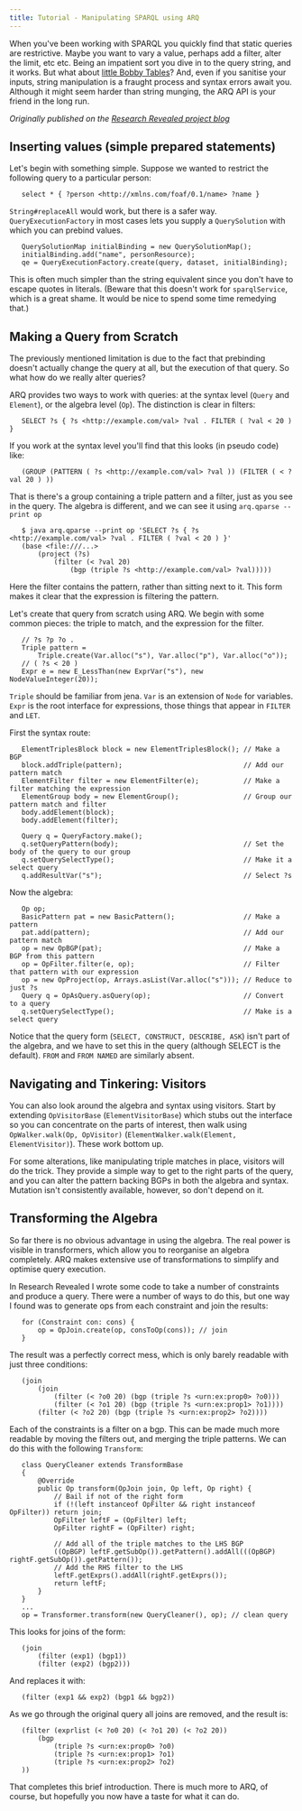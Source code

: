 ```yaml
---
title: Tutorial - Manipulating SPARQL using ARQ
---
```


When you've been working with SPARQL you quickly find that static
queries are restrictive. Maybe you want to vary a value, perhaps add a
filter, alter the limit, etc etc. Being an impatient sort you dive in to
the query string, and it works. But what about [little Bobby
Tables](http://xkcd.com/327/)? And, even if you
sanitise your inputs, string manipulation is a fraught process and
syntax errors await you. Although it might seem harder than string
munging, the ARQ API is your friend in the long run.

*Originally published on the [Research Revealed project
blog](https://web.archive.org/web/20151107135044/http://researchrevealed.ilrt.bris.ac.uk/?p=35)*

## Inserting values (simple prepared statements)

Let's begin with something simple. Suppose we wanted to restrict the
following query to a particular person:

       select * { ?person <http://xmlns.com/foaf/0.1/name> ?name }

`String#replaceAll` would work, but there is a safer way.
`QueryExecutionFactory` in most cases lets you supply a `QuerySolution`
with which you can prebind values.

       QuerySolutionMap initialBinding = new QuerySolutionMap();
       initialBinding.add("name", personResource);
       qe = QueryExecutionFactory.create(query, dataset, initialBinding);

This is often much simpler than the string equivalent since you don't
have to escape quotes in literals. (Beware that this doesn't work for
`sparqlService`, which is a great shame. It would be nice to spend some
time remedying that.)

## Making a Query from Scratch

The previously mentioned limitation is due to the fact that prebinding
doesn't actually change the query at all, but the execution of that
query. So what how do we really alter queries?

ARQ provides two ways to work with queries: at the syntax level (`Query`
and `Element`), or the algebra level (`Op`). The distinction is clear in
filters:

       SELECT ?s { ?s <http://example.com/val> ?val . FILTER ( ?val < 20 ) }

If you work at the syntax level you'll find that this looks (in pseudo
code) like:

       (GROUP (PATTERN ( ?s <http://example.com/val> ?val )) (FILTER ( < ?val 20 ) ))

That is there's a group containing a triple pattern and a filter, just
as you see in the query. The algebra is different, and we can see it
using `arq.qparse --print op`

       $ java arq.qparse --print op 'SELECT ?s { ?s <http://example.com/val> ?val . FILTER ( ?val < 20 ) }'
       (base <file:///...>
           (project (?s)
               (filter (< ?val 20)
                   (bgp (triple ?s <http://example.com/val> ?val)))))

Here the filter contains the pattern, rather than sitting next to it.
This form makes it clear that the expression is filtering the pattern.

Let's create that query from scratch using ARQ. We begin with some
common pieces: the triple to match, and the expression for the filter.

       // ?s ?p ?o .
       Triple pattern =
           Triple.create(Var.alloc("s"), Var.alloc("p"), Var.alloc("o"));
       // ( ?s < 20 )
       Expr e = new E_LessThan(new ExprVar("s"), new NodeValueInteger(20));

`Triple` should be familiar from jena. `Var` is an extension of `Node`
for variables. `Expr` is the root interface for expressions, those
things that appear in `FILTER` and `LET`.

First the syntax route:

       ElementTriplesBlock block = new ElementTriplesBlock(); // Make a BGP
       block.addTriple(pattern);                              // Add our pattern match
       ElementFilter filter = new ElementFilter(e);           // Make a filter matching the expression
       ElementGroup body = new ElementGroup();                // Group our pattern match and filter
       body.addElement(block);
       body.addElement(filter);

       Query q = QueryFactory.make();
       q.setQueryPattern(body);                               // Set the body of the query to our group
       q.setQuerySelectType();                                // Make it a select query
       q.addResultVar("s");                                   // Select ?s

Now the algebra:

       Op op;
       BasicPattern pat = new BasicPattern();                 // Make a pattern
       pat.add(pattern);                                      // Add our pattern match
       op = new OpBGP(pat);                                   // Make a BGP from this pattern
       op = OpFilter.filter(e, op);                           // Filter that pattern with our expression
       op = new OpProject(op, Arrays.asList(Var.alloc("s"))); // Reduce to just ?s
       Query q = OpAsQuery.asQuery(op);                       // Convert to a query
       q.setQuerySelectType();                                // Make is a select query

Notice that the query form (`SELECT, CONSTRUCT, DESCRIBE, ASK`) isn't
part of the algebra, and we have to set this in the query (although
SELECT is the default). `FROM` and `FROM NAMED` are similarly absent.

## Navigating and Tinkering: Visitors

You can also look around the algebra and syntax using visitors. Start by
extending `OpVisitorBase` (`ElementVisitorBase`) which stubs out the
interface so you can concentrate on the parts of interest, then walk
using `OpWalker.walk(Op, OpVisitor)`
(`ElementWalker.walk(Element, ElementVisitor)`). These work bottom up.

For some alterations, like manipulating triple matches in place,
visitors will do the trick. They provide a simple way to get to the
right parts of the query, and you can alter the pattern backing BGPs in
both the algebra and syntax. Mutation isn't consistently available,
however, so don't depend on it.

## Transforming the Algebra

So far there is no obvious advantage in using the algebra. The real
power is visible in transformers, which allow you to reorganise an
algebra completely. ARQ makes extensive use of transformations to
simplify and optimise query execution.

In Research Revealed I wrote some code to take a number of constraints
and produce a query. There were a number of ways to do this, but one way
I found was to generate ops from each constraint and join the results:

       for (Constraint con: cons) {
           op = OpJoin.create(op, consToOp(cons)); // join
       }

The result was a perfectly correct mess, which is only barely readable
with just three conditions:

       (join
           (join
               (filter (< ?o0 20) (bgp (triple ?s <urn:ex:prop0> ?o0)))
               (filter (< ?o1 20) (bgp (triple ?s <urn:ex:prop1> ?o1))))
           (filter (< ?o2 20) (bgp (triple ?s <urn:ex:prop2> ?o2))))

Each of the constraints is a filter on a bgp. This can be made much more
readable by moving the filters out, and merging the triple patterns. We
can do this with the following `Transform`:

       class QueryCleaner extends TransformBase
       {
           @Override
           public Op transform(OpJoin join, Op left, Op right) {
               // Bail if not of the right form
               if (!(left instanceof OpFilter && right instanceof OpFilter)) return join;
               OpFilter leftF = (OpFilter) left;
               OpFilter rightF = (OpFilter) right;

               // Add all of the triple matches to the LHS BGP
               ((OpBGP) leftF.getSubOp()).getPattern().addAll(((OpBGP) rightF.getSubOp()).getPattern());
               // Add the RHS filter to the LHS
               leftF.getExprs().addAll(rightF.getExprs());
               return leftF;
           }
       }
       ...
       op = Transformer.transform(new QueryCleaner(), op); // clean query

This looks for joins of the form:

       (join
           (filter (exp1) (bgp1))
           (filter (exp2) (bgp2)))

And replaces it with:

       (filter (exp1 && exp2) (bgp1 && bgp2))

As we go through the original query all joins are removed, and the
result is:

       (filter (exprlist (< ?o0 20) (< ?o1 20) (< ?o2 20))
           (bgp
               (triple ?s <urn:ex:prop0> ?o0)
               (triple ?s <urn:ex:prop1> ?o1)
               (triple ?s <urn:ex:prop2> ?o2)
       ))

That completes this brief introduction. There is much more to ARQ, of
course, but hopefully you now have a taste for what it can do.
